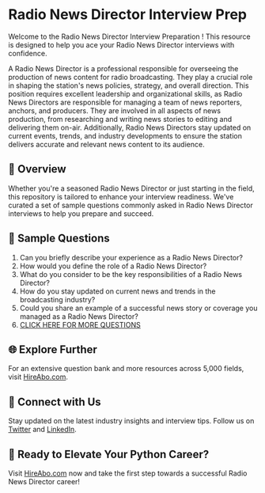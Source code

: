 # Radio News Director Interview Prep

Welcome to the Radio News Director Interview Preparation ! This resource is designed to help you ace your Radio News Director interviews with confidence.

A Radio News Director is a professional responsible for overseeing the production of news content for radio broadcasting. They play a crucial role in shaping the station's news policies, strategy, and overall direction. This position requires excellent leadership and organizational skills, as Radio News Directors are responsible for managing a team of news reporters, anchors, and producers. They are involved in all aspects of news production, from researching and writing news stories to editing and delivering them on-air. Additionally, Radio News Directors stay updated on current events, trends, and industry developments to ensure the station delivers accurate and relevant news content to its audience.

## 🚀 Overview

Whether you're a seasoned Radio News Director or just starting in the field, this repository is tailored to enhance your interview readiness. We've curated a set of sample questions commonly asked in Radio News Director interviews to help you prepare and succeed.

## 📝 Sample Questions

1. Can you briefly describe your experience as a Radio News Director?
2. How would you define the role of a Radio News Director?
3. What do you consider to be the key responsibilities of a Radio News Director?
4. How do you stay updated on current news and trends in the broadcasting industry?
5. Could you share an example of a successful news story or coverage you managed as a Radio News Director?
6. [CLICK HERE FOR MORE QUESTIONS](https://hireabo.com/job/8_2_9/Radio%20News%20Director)

## 🌐 Explore Further

For an extensive question bank and more resources across 5,000 fields, visit [HireAbo.com](https://www.hireabo.com).

## 📱 Connect with Us

Stay updated on the latest industry insights and interview tips. Follow us on [Twitter](https://twitter.com/hireabo) and [LinkedIn](https://www.linkedin.com/in/hire-abo-3609972a8/).

## 🚀 Ready to Elevate Your Python Career?

Visit [HireAbo.com](https://www.hireabo.com) now and take the first step towards a successful Radio News Director career!